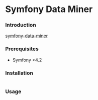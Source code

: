 Symfony Data Miner
============

### Introduction

[symfony-data-miner](https://github.com/apajo/symfony-data-miner) 

### Prerequisites

* Symfony >4.2

### Installation

```shell 

```

### Usage
